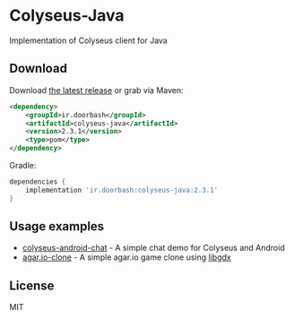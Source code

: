 # Colyseus-Java

Implementation of Colyseus client for Java

## Download

Download [the latest release](https://github.com/doorbash/colyseus-java/releases/latest) or grab via Maven:

```xml
<dependency>
    <groupId>ir.doorbash</groupId>
    <artifactId>colyseus-java</artifactId>
    <version>2.3.1</version>
    <type>pom</type>
</dependency>
```

Gradle: 
```groovy
dependencies {
    implementation 'ir.doorbash:colyseus-java:2.3.1'
}
```

## Usage examples
- [colyseus-android-chat](https://github.com/doorbash/colyseus-android-chat) - A simple chat demo for Colyseus and Android
- [agar.io-clone](https://github.com/doorbash/agar.io-clone) - A simple agar.io game clone using [libgdx](https://libgdx.badlogicgames.com/)

## License

MIT
